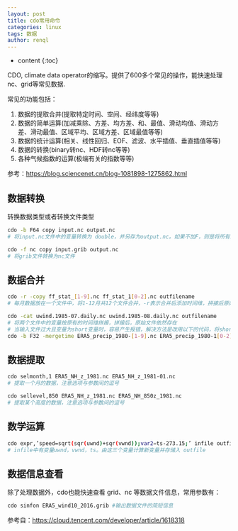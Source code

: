 ```yaml
---
layout: post
title: cdo常用命令
categories: linux
tags: 数据
author: renql
---
```


* content
{:toc}

CDO, climate data operator的缩写。提供了600多个常见的操作，能快速处理nc、grid等常见数据.

常见的功能包括：  
1. 数据的提取合并(提取特定时间、空间、经纬度等等)  
2. 数据的简单运算(加减乘除、方差、均方差、和、最值、滑动均值、滑动方差、滑动最值、区域平均、区域方差、区域最值等等)  
3. 数据的统计运算(相关、线性回归、EOF、滤波、水平插值、垂直插值等等)  
4. 数据的转换(binary转nc、HDF转nc等等)  
5. 各种气候指数的运算(极端有关的指数等等)  

参考：https://blog.sciencenet.cn/blog-1081898-1275862.html

## 数据转换
转换数据类型或者转换文件类型
```bash
cdo -b F64 copy input.nc output.nc
# 将input.nc文件中的变量转换为 double，并另存为output.nc。如果不加F，则是将所有变量转换为double。加F则只是将floating data转为double

cdo -f nc copy input.grib output.nc
# 将grib文件转换为nc文件
```
## 数据合并
```bash
cdo -r -copy ff_stat_[1-9].nc ff_stat_1[0-2].nc outfilename
# 每月数据放在一个文件中，将1-12月共12个文件合并，-r表示合并后添加时间维，拼接后原始文件依然存在

cdo -cat uwind.1985-07.daily.nc uwind.1985-08.daily.nc outfilename
# 将两个文件中的变量按原有的时间维拼接，拼接后，原始文件依然存在
# 当输入文件过大且变量为short变量时，容易产生报错，解决方法是改用以下的代码，将short变量转换为float，-mergetime的作用等同于-cat
cdo -b F32 -mergetime ERA5_precip_1980-[1-9].nc ERA5_precip_1980-1[0-2].nc ERA5_precip_1hr_dec-jan1980.nc
```

## 数据提取 ##
```bash
cdo selmonth,1 ERA5_NH_z_1981.nc ERA5_NH_z_1981-01.nc
# 提取一个月的数据，注意选项与参数间的逗号

cdo sellevel,850 ERA5_NH_z_1981.nc ERA5_NH_850z_1981.nc
# 提取某个高度的数据，注意选项与参数间的逗号
```

## 数学运算 ##
```bash
cdo expr,’speed=sqrt(sqr(uwnd)+sqr(vwnd));var2=ts-273.15;’ infile outfile
# infile中有变量uwnd，vwnd，ts。由这三个变量计算新变量并存储入 outfile
```

## 数据信息查看
除了处理数据外，cdo也能快速查看 grid、nc 等数据文件信息，常用参数有：   
```bash
cdo sinfon ERA5_wind10_2016.grib #输出数据文件的简短信息
```

参考自：https://cloud.tencent.com/developer/article/1618318 
